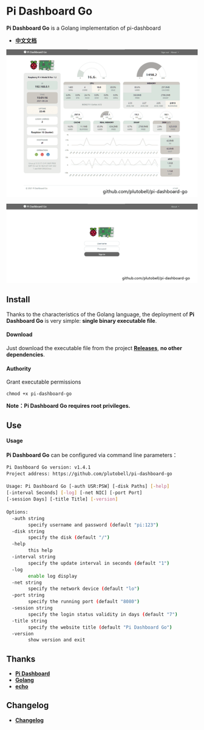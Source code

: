 # Pi Dashboard Go
**Pi Dashboard Go** is a Golang implementation of pi-dashboard

* **[中文文档](https://ojoll.com/archives/86/)**



![](./screenshots/screenshot_index.png)

![](./screenshots/screenshot_login.png)



## Install

Thanks to the characteristics of the Golang language, the deployment of **Pi Dashboard Go** is very simple: **single binary executable file**.

#### Download

Just download the executable file from the project **[Releases](https://github.com/plutobell/pi-dashboard-go/releases)**, **no other dependencies**.

#### Authority

Grant executable permissions

```
chmod +x pi-dashboard-go
```

**Note：Pi Dashboard Go requires root privileges.**



## Use

#### Usage

**Pi Dashboard Go** can be configured via command line parameters：

```bash
Pi Dashboard Go version: v1.4.1
Project address: https://github.com/plutobell/pi-dashboard-go

Usage: Pi Dashboard Go [-auth USR:PSW] [-disk Paths] [-help]
[-interval Seconds] [-log] [-net NIC] [-port Port]
[-session Days] [-title Title] [-version]

Options:
  -auth string
        specify username and password (default "pi:123")
  -disk string
        specify the disk (default "/")
  -help
        this help
  -interval string
        specify the update interval in seconds (default "1")
  -log
        enable log display
  -net string
        specify the network device (default "lo")
  -port string
        specify the running port (default "8080")
  -session string
        specify the login status validity in days (default "7")
  -title string
        specify the website title (default "Pi Dashboard Go")
  -version
        show version and exit
```



## Thanks

* **[Pi Dashboard](https://github.com/spoonysonny/pi-dashboard)**
* **[Golang](https://golang.org/)**
* **[echo](https://github.com/labstack/echo)**



## Changelog

* **[Changelog](./CHANGELOG.md)**